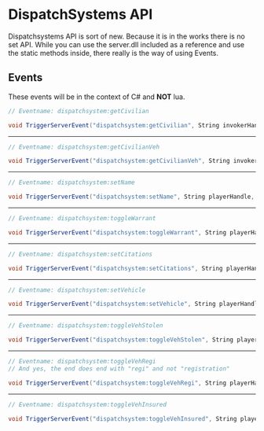 # DispatchSystems API

Dispatchsystems API is sort of new. Because it is in the works there is no set API. While you can use the server.dll included as a reference and use the static methods inside, there really is the way of using Events.

## Events

These events will be in the context of C# and **NOT** lua.

```csharp
// Eventname: dispatchsystem:getCivilian

void TriggerServerEvent("dispatchsystem:getCivilian", String invokerHandle, String firstName, String lastName);
```
***
```csharp
// Eventname: dispatchsystem:getCivilianVeh

void TriggerServerEvent("dispatchsystem:getCivilianVeh", String invokerHandle, String plate);
```
***
```csharp
// Eventname: dispatchsystem:setName

void TriggerServerEvent("dispatchsystem:setName", String playerHandle, String firstName, String lastName);
```
***
```csharp
// Eventname: dispatchsystem:toggleWarrant

void TriggerServerEvent("dispatchsystem:toggleWarrant", String playerHandle);
```
***
```csharp
// Eventname: dispatchsystem:setCitations

void TriggerServerEvent("dispatchsystem:setCitations", String playerHandle, Int32 citationCount);
```
***
```csharp
// Eventname: dispatchsystem:setVehicle

void TriggerServerEvent("dispatchsystem:setVehicle", String playerHandle, String plate);
```
***
```csharp
// Eventname: dispatchsystem:toggleVehStolen

void TriggerServerEvent("dispatchsystem:toggleVehStolen", String playerHandle);
```
***
```csharp
// Eventname: dispatchsystem:toggleVehRegi
// And yes, the end does end with "regi" and not "registration"

void TriggerServerEvent("dispatchsystem:toggleVehRegi", String playerHandle);
```
***
```csharp
// Eventname: dispatchsystem:toggleVehInsured

void TriggerServerEvent("dispatchsystem:toggleVehInsured", String playerHandle);
```